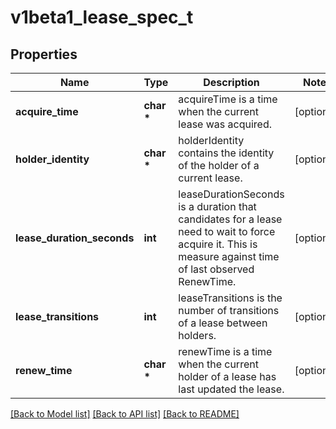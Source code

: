 # v1beta1_lease_spec_t

## Properties
Name | Type | Description | Notes
------------ | ------------- | ------------- | -------------
**acquire_time** | **char \*** | acquireTime is a time when the current lease was acquired. | [optional] 
**holder_identity** | **char \*** | holderIdentity contains the identity of the holder of a current lease. | [optional] 
**lease_duration_seconds** | **int** | leaseDurationSeconds is a duration that candidates for a lease need to wait to force acquire it. This is measure against time of last observed RenewTime. | [optional] 
**lease_transitions** | **int** | leaseTransitions is the number of transitions of a lease between holders. | [optional] 
**renew_time** | **char \*** | renewTime is a time when the current holder of a lease has last updated the lease. | [optional] 

[[Back to Model list]](../README.md#documentation-for-models) [[Back to API list]](../README.md#documentation-for-api-endpoints) [[Back to README]](../README.md)


